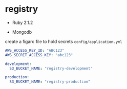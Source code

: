 # registry

* Ruby 2.1.2

* Mongodb

create a figaro file to hold secrets `config/application.yml`

```yml
AWS_ACCESS_KEY_ID: "ABC123"
AWS_SECRET_ACCESS_KEY: "abc123"

development:
  S3_BUCKET_NAME: "registry-development"

production:
  S3_BUCKET_NAME: "registry-production"

```
